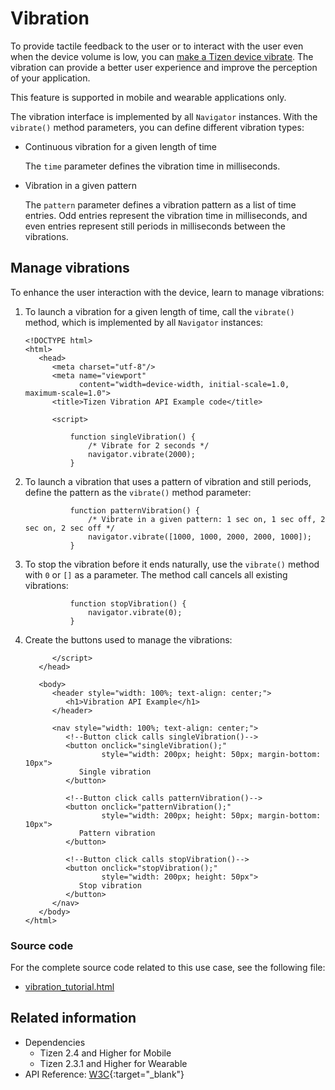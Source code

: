 # Vibration

To provide tactile feedback to the user or to interact with the user even when the device volume is low, you can [make a Tizen device vibrate](#managing-vibrations). The vibration can provide a better user experience and improve the perception of your application.

This feature is supported in mobile and wearable applications only.

The vibration interface is implemented by all `Navigator` instances. With the `vibrate()` method parameters, you can define different vibration types:

- Continuous vibration for a given length of time

  The `time` parameter defines the vibration time in milliseconds.

- Vibration in a given pattern

  The `pattern` parameter defines a vibration pattern as a list of time entries. Odd entries represent the vibration time in milliseconds, and even entries represent still periods in milliseconds between the vibrations.

## Manage vibrations

To enhance the user interaction with the device, learn to manage vibrations:

1. To launch a vibration for a given length of time, call the `vibrate()` method, which is implemented by all `Navigator` instances:

   ```
   <!DOCTYPE html>
   <html>
      <head>
         <meta charset="utf-8"/>
         <meta name="viewport"
               content="width=device-width, initial-scale=1.0, maximum-scale=1.0">
         <title>Tizen Vibration API Example code</title>

         <script>
   ```
   ```
             function singleVibration() {
                 /* Vibrate for 2 seconds */
                 navigator.vibrate(2000);
             }
   ```

2. To launch a vibration that uses a pattern of vibration and still periods, define the pattern as the `vibrate()` method parameter:

   ```
             function patternVibration() {
                 /* Vibrate in a given pattern: 1 sec on, 1 sec off, 2 sec on, 2 sec off */
                 navigator.vibrate([1000, 1000, 2000, 2000, 1000]);
             }
   ```

3. To stop the vibration before it ends naturally, use the `vibrate()` method with `0` or `[]` as a parameter. The method call cancels all existing vibrations:

   ```
             function stopVibration() {
                 navigator.vibrate(0);
             }
   ```

4. Create the buttons used to manage the vibrations:

   ```
         </script>
      </head>

      <body>
         <header style="width: 100%; text-align: center;">
            <h1>Vibration API Example</h1>
         </header>

         <nav style="width: 100%; text-align: center;">
            <!--Button click calls singleVibration()-->
            <button onclick="singleVibration();"
                    style="width: 200px; height: 50px; margin-bottom: 10px">
               Single vibration
            </button>

            <!--Button click calls patternVibration()-->
            <button onclick="patternVibration();"
                    style="width: 200px; height: 50px; margin-bottom: 10px">
               Pattern vibration
            </button>

            <!--Button click calls stopVibration()-->
            <button onclick="stopVibration();"
                    style="width: 200px; height: 50px">
               Stop vibration
            </button>
         </nav>
      </body>
   </html>
   ```

### Source code

For the complete source code related to this use case, see the following file:

- [vibration_tutorial.html](http://download.tizen.org/misc/examples/w3c_html5/device/vibration_api)

## Related information
* Dependencies
  - Tizen 2.4 and Higher for Mobile
  - Tizen 2.3.1 and Higher for Wearable
* API Reference: [W3C](https://www.w3.org/TR/vibration/){:target="_blank"}
